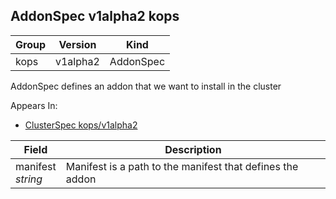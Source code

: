 ## AddonSpec v1alpha2 kops

Group        | Version     | Kind
------------ | ---------- | -----------
kops | v1alpha2 | AddonSpec



AddonSpec defines an addon that we want to install in the cluster

<aside class="notice">
Appears In:

<ul> 
<li><a href="#clusterspec-v1alpha2-kops">ClusterSpec kops/v1alpha2</a></li>
</ul></aside>

Field        | Description
------------ | -----------
manifest <br /> *string*    | Manifest is a path to the manifest that defines the addon

